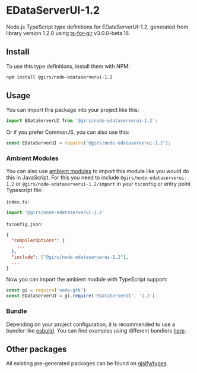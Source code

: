 
# EDataServerUI-1.2

Node.js TypeScript type definitions for EDataServerUI-1.2, generated from library version 1.2.0 using [ts-for-gir](https://github.com/gjsify/ts-for-gir) v3.0.0-beta.16.

## Install

To use this type definitions, install them with NPM:
```bash
npm install @girs/node-edataserverui-1.2
```

## Usage

You can import this package into your project like this:
```ts
import EDataServerUI from '@girs/node-edataserverui-1.2';
```

Or if you prefer CommonJS, you can also use this:
```ts
const EDataServerUI = require('@girs/node-edataserverui-1.2');
```

### Ambient Modules

You can also use [ambient modules](https://github.com/gjsify/ts-for-gir/tree/main/packages/cli#ambient-modules) to import this module like you would do this in JavaScript.
For this you need to include `@girs/node-edataserverui-1.2` or `@girs/node-edataserverui-1.2/import` in your `tsconfig` or entry point Typescript file:

`index.ts`:
```ts
import '@girs/node-edataserverui-1.2'
```

`tsconfig.json`:
```json
{
  "compilerOptions": {
    ...
  },
  "include": ["@girs/node-edataserverui-1.2"],
  ...
}
```

Now you can import the ambient module with TypeScript support: 

```ts
const gi = require('node-gtk')
const EDataServerUI = gi.require('EDataServerUI', '1.2')
```



### Bundle

Depending on your project configuration, it is recommended to use a bundler like [esbuild](https://esbuild.github.io/). You can find examples using different bundlers [here](https://github.com/gjsify/ts-for-gir/tree/main/examples).

## Other packages

All existing pre-generated packages can be found on [gjsify/types](https://github.com/gjsify/types).

